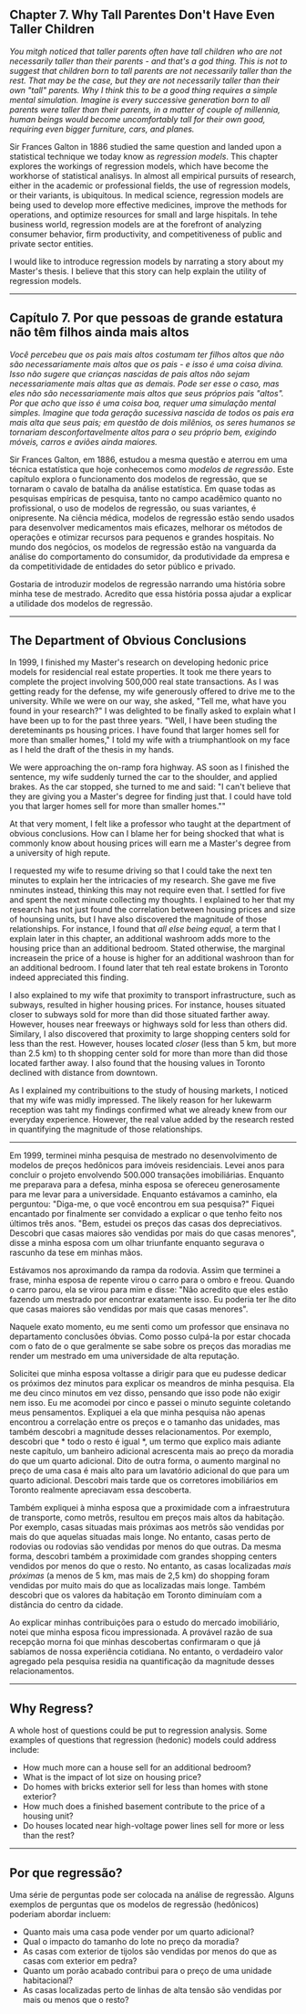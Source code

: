 ## Chapter 7. Why Tall Parentes Don't Have Even Taller Children

*You mitgh noticed that taller parents often have tall children who are not necessarily taller than their parents - and that's a god thing. This is not to suggest that children born to tall parents are not necessarily taller than the rest. That may be the case, but they are not necessarily taller than their  own "tall" parents. Why I think this to be a good thing requires a simple mental simulation. Imagine is every successive generation born to all parents were taller than their parents, in a matter of couple of millennia, human beings would become uncomfortably tall for their own good, requiring even bigger furniture, cars, and planes.*

Sir Frances Galton in 1886 studied the same question and landed upon a statistical technique we today know as *regression models*. This chapter explores the workings of regression models, which have become the workhorse of statistical analisys. In almost all empirical pursuits of research, either in the academic or professional fields, the use of regression models, or their variants, is ubiquitous. In medical science, regression models are being used to develop more effective medicines, improve the methods for operations, and optimize resources for small and large hispitals. In tehe business world, regression models are at the forefront of analyzing consumer behavior, firm productivity, and competitiveness of public and private sector entities.

I would like to introduce regression models by narrating a story about my Master's thesis. I believe that this story can help explain the utility of regression models.

---

## Capítulo 7. Por que pessoas de grande estatura não têm filhos ainda mais altos

*Você percebeu que os pais mais altos costumam ter filhos altos que não são necessariamente mais altos que os pais - e isso é uma coisa divina. Isso não sugere que crianças nascidas de pais altos não sejam necessariamente mais altas que as demais. Pode ser esse o caso, mas eles não são necessariamente mais altos que seus próprios pais "altos". Por que acho que isso é uma coisa boa, requer uma simulação mental simples. Imagine que toda geração sucessiva nascida de todos os pais era mais alta que seus pais; em questão de dois milênios, os seres humanos se tornariam desconfortavelmente altos para o seu próprio bem, exigindo móveis, carros e aviões ainda maiores.*

Sir Frances Galton, em 1886, estudou a mesma questão e aterrou em uma técnica estatística que hoje conhecemos como *modelos de regressão*. Este capítulo explora o funcionamento dos modelos de regressão, que se tornaram o cavalo de batalha da análise estatística. Em quase todas as pesquisas empíricas de pesquisa, tanto no campo acadêmico quanto no profissional, o uso de modelos de regressão, ou suas variantes, é onipresente. Na ciência médica, modelos de regressão estão sendo usados ​​para desenvolver medicamentos mais eficazes, melhorar os métodos de operações e otimizar recursos para pequenos e grandes hospitais. No mundo dos negócios, os modelos de regressão estão na vanguarda da análise do comportamento do consumidor, da produtividade da empresa e da competitividade de entidades do setor público e privado.

Gostaria de introduzir modelos de regressão narrando uma história sobre minha tese de mestrado. Acredito que essa história possa ajudar a explicar a utilidade dos modelos de regressão.

---

## The Department of Obvious Conclusions

In 1999, I finished my Master's research on developing hedonic price models for residencial real estate properties. It took me there years to complete the project involving 500,000 real state transactions. As I was getting ready for the defense, my wife generously offered to drive me to the university. While we were on our way, she asked, "Tell me, what have you found in your research?" I was delighted to be finally asked to explain what I have been  up to for the past three years. "Well, I have been studing the dereteminants ps housing prices. I have found that larger homes sell for more than smaller homes," I told my wife with a triumphantlook on my face as I held the draft of the thesis in my hands.

We were approaching the on-ramp fora highway. AS soon  as I finished the sentence, my wife suddenly turned the car to the shoulder, and applied brakes. As the car stopped, she turned to me and said: "I can't believe that they are giving you a Master's degree for finding just that. I could have told you that larger homes sell for more than smaller homes.""

At that very moment, I felt like a professor who taught at the department of obvious conclusions. How can I blame her for being shocked that what is commonly know about housing prices will earn me a Master's degree from a university of high repute.

I requested my wife to resume driving so that I could take the next ten minutes to explain her the intricacies of my research. She gave me five nminutes instead, thinking this may not require even that. I settled for five and spent the next minute collecting my thoughts. I explained to her that my research has not just found the correlation between housing prices and size of hounsing units, but I have also discovered the magnitude of those relationships. For instance, I found that *all else being equal,* a term that I explain later in this chapter, an additional washroom adds more to the housing price than an additional bedroom. Stated otherwise, the marginal increasein the price of a house is higher for an additional washroon than for an additional bedroom. I found later that teh real estate brokens in Toronto indeed appreciated this finding.

I also explained to my wife that proximity to transport infrastructure, such as subways, resulted in higher housing prices. For instance, houses situated closer to subways sold for more than did those situated farther away. However, houses near freeways or highways sold for less than others did. Similary, I also discovered that proximity to large shopping centers sold for less than the rest. However, houses located *closer* (less than 5 km, but more than 2.5 km) to th shopping center sold for more than more than did those located farther away. I also found that the housing values in Toronto declined with distance from downtown.

As I explained my contribuitions to the study of housing markets, I noticed that my wife was midly impressed. The likely reason for her lukewarm reception was taht my findings confirmed what we already knew from our everyday experience. However, the real value added by the research rested in quantifying the magnitude of those relationships.

---

Em 1999, terminei minha pesquisa de mestrado no desenvolvimento de modelos de preços hedônicos para imóveis residenciais. Levei anos para concluir o projeto envolvendo 500.000 transações imobiliárias. Enquanto me preparava para a defesa, minha esposa se ofereceu generosamente para me levar para a universidade. Enquanto estávamos a caminho, ela perguntou: "Diga-me, o que você encontrou em sua pesquisa?" Fiquei encantado por finalmente ser convidado a explicar o que tenho feito nos últimos três anos. "Bem, estudei os preços das casas dos depreciativos. Descobri que casas maiores são vendidas por mais do que casas menores", disse a minha esposa com um olhar triunfante enquanto segurava o rascunho da tese em minhas mãos.

Estávamos nos aproximando da rampa da rodovia. Assim que terminei a frase, minha esposa de repente virou o carro para o ombro e freou. Quando o carro parou, ela se virou para mim e disse: "Não acredito que eles estão fazendo um mestrado por encontrar exatamente isso. Eu poderia ter lhe dito que casas maiores são vendidas por mais que casas menores".

Naquele exato momento, eu me senti como um professor que ensinava no departamento conclusões óbvias. Como posso culpá-la por estar chocada com o fato de o que geralmente se sabe sobre os preços das moradias me render um mestrado em uma universidade de alta reputação.

Solicitei que minha esposa voltasse a dirigir para que eu pudesse dedicar os próximos dez minutos para explicar os meandros de minha pesquisa. Ela me deu cinco minutos em vez disso, pensando que isso pode não exigir nem isso. Eu me acomodei por cinco e passei o minuto seguinte coletando meus pensamentos. Expliquei a ela que minha pesquisa não apenas encontrou a correlação entre os preços e o tamanho das unidades, mas também descobri a magnitude desses relacionamentos. Por exemplo, descobri que * todo o resto é igual *, um termo que explico mais adiante neste capítulo, um banheiro adicional acrescenta mais ao preço da moradia do que um quarto adicional. Dito de outra forma, o aumento marginal no preço de uma casa é mais alto para um lavatório adicional do que para um quarto adicional. Descobri mais tarde que os corretores imobiliários em Toronto realmente apreciavam essa descoberta.

Também expliquei à minha esposa que a proximidade com a infraestrutura de transporte, como metrôs, resultou em preços mais altos da habitação. Por exemplo, casas situadas mais próximas aos metrôs são vendidas por mais do que aquelas situadas mais longe. No entanto, casas perto de rodovias ou rodovias são vendidas por menos do que outras. Da mesma forma, descobri também a proximidade com grandes shopping centers vendidos por menos do que o resto. No entanto, as casas localizadas *mais próximas* (a menos de 5 km, mas mais de 2,5 km) do shopping foram vendidas por muito mais do que as localizadas mais longe. Também descobri que os valores da habitação em Toronto diminuíam com a distância do centro da cidade.

Ao explicar minhas contribuições para o estudo do mercado imobiliário, notei que minha esposa ficou impressionada. A provável razão de sua recepção morna foi que minhas descobertas confirmaram o que já sabíamos de nossa experiência cotidiana. No entanto, o verdadeiro valor agregado pela pesquisa residia na quantificação da magnitude desses relacionamentos.

---

## Why Regress?

A whole host of questions could be put to regression analysis. Some examples of questions that regression (hedonic) models could address include:

* How much more can a house sell for an additional bedroom?
* What is the impact of lot size on housing price?
* Do homes with bricks exterior sell for less than homes with stone exterior?
* How much does a finished basement contribute to the price of a housing unit?
* Do houses located near high-voltage power lines sell for more or less than the rest?


---

## Por que regressão?

Uma série de perguntas pode ser colocada na análise de regressão. Alguns exemplos de perguntas que os modelos de regressão (hedônicos) poderiam abordar incluem:

* Quanto mais uma casa pode vender por um quarto adicional?
* Qual o impacto do tamanho do lote no preço da moradia?
* As casas com exterior de tijolos são vendidas por menos do que as casas com exterior em pedra?
* Quanto um porão acabado contribui para o preço de uma unidade habitacional?
* As casas localizadas perto de linhas de alta tensão são vendidas por mais ou menos que o resto?

